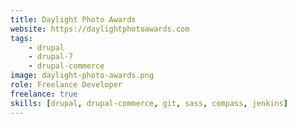 ```yaml
---
title: Daylight Photo Awards
website: https://daylightphotoawards.com
tags:
    - drupal
    - drupal-7
    - drupal-commerce
image: daylight-photo-awards.png
role: Freelance Developer
freelance: true
skills: [drupal, drupal-commerce, git, sass, compass, jenkins]
---
```


